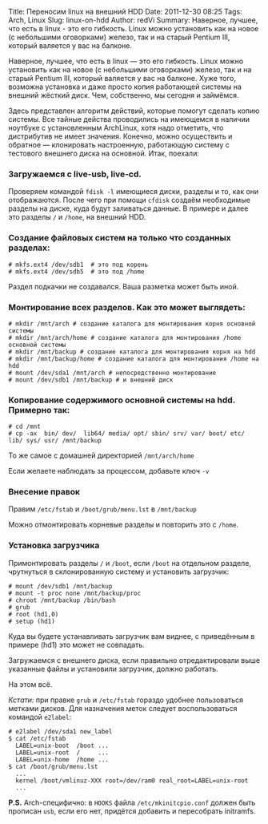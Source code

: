 Title: Переносим linux на внешний HDD
Date: 2011-12-30 08:25
Tags: Arch, Linux
Slug: linux-on-hdd
Author: redVi
Summary: Наверное, лучшее, что есть в linux - это его гибкость. Linux можно установить как на новое (с небольшими оговорками) железо, так и на старый Pentium III, который валяется у вас на балконе.

Наверное, лучшее, что есть в linux &mdash; это его гибкость. Linux можно установить как на новое (с небольшими оговорками) железо, так и на старый Pentium III, который валяется у вас на балконе. Хуже того, возможна установка  и даже просто копия работающей системы на внешний жёсткий диск. Чем, собственно, мы сегодня и займёмся.

Здесь представлен алгоритм действий, которые помогут сделать копию системы. Все тайные действа проводились на имеющемся в наличии ноутбуке с установленным ArchLinux, хотя надо отметить, что дистрибутив не имеет значения. Конечно, можно осуществить и обратное &mdash; клонировать настроенную, работающую систему с тестового внешнего диска на основной. Итак, поехали:

### Загружаемся с live-usb, live-cd.

Проверяем командой `fdisk -l` имеющиеся диски, разделы и то, как они отображаются. После чего при помощи `cfdisk` создаём необходимые разделы на диске, куда будут заливаться данные. В примере и далее это разделы `/` и `/home`, на внешний HDD.


### Создание файловых систем на только что созданных разделах:

```console
# mkfs.ext4 /dev/sdb1  # это под корень
# mkfs.ext4 /dev/sdb5  # это под /home
```

Раздел подкачки не создавался. Ваша разметка может быть иной.

### Монтирование всех разделов. Как это может выглядеть:

```console
# mkdir /mnt/arch # создание каталога для монтирования корня основной системы
# mkdir /mnt/arch/home # создание каталога для монтирования /home основной системы
# mkdir /mnt/backup # создание каталога для монтирования корня на hdd
# mkdir /mnt/backup/home # создание каталога для монтирования /home на hdd
# mount /dev/sda1 /mnt/arch # непосредственно монтирование
# mount /dev/sdb1 /mnt/backup # и внешний диск
```

### Копирование содержимого основной системы на hdd. Примерно так:

```console
# cd /mnt
# cp -ax  bin/ dev/  lib64/ media/ opt/ sbin/ srv/ var/ boot/ etc/ lib/ sys/ usr/ /mnt/backup
```

То же самое с домашней директорией `/mnt/arch/home`

Если желаете наблюдать за процессом, добавьте ключ `-v`

### Внесение правок

Правим `/etc/fstab` и `/boot/grub/menu.lst` в `/mnt/backup`

Можно отмонтировать корневые разделы и повторить это с `/home`.

### Установка загрузчика

Примонтировать разделы `/` и `/boot`, если `/boot` на отдельном разделе, чрутнуться в склонированную систему и установить загрузчик:

```console
# mount /dev/sdb1 /mnt/backup
# mount -t proc none /mnt/backup/proc
# chroot /mnt/backup /bin/bash
# grub
# root (hd1,0)
# setup (hd1)
```

Куда вы будете устанавливать загрузчик вам виднее, с приведённым в примере (hd1) это может не совпадать.

Загружаемся с внешнего диска, если правильно отредактировали выше указанные файлы и установили загрузчик, должно работать.

На этом всё.

*Кстати:* при правке `grub` и `/etc/fstab` гораздо удобнее пользоваться метками дисков. Для назначения меток следует воспользоваться  командой `e2label`:

```console
# e2label /dev/sda1 new_label
$ cat /etc/fstab
  LABEL=unix-boot  /boot ...
  LABEL=unix-root  /     ...
  LABEL=unix-home  /home ...
$ cat /boot/grub/menu.lst
  ...
  kernel /boot/vmlinuz-XXX root=/dev/ram0 real_root=LABEL=unix-root
  ...
```

<b>P.S.</b> Arch-специфично: в `HOOKS` файла `/etc/mkinitcpio.conf` должен быть прописан `usb`, если его нет, придётся добавить и пересобрать initramfs.
